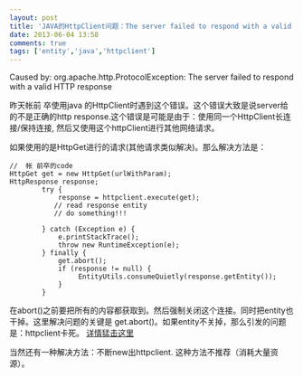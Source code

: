 ```yaml
---
layout: post
title: 'JAVA的HttpClient问题：The server failed to respond with a valid HTTP response'
date: 2013-06-04 13:58
comments: true
tags: ['entity','java','httpclient']
---
```


Caused by: org.apache.http.ProtocolException: The server failed to respond
with a valid HTTP response

昨天帐前 卒使用java 的HttpClient时遇到这个错误。这个错误大致是说server给的不是正确的http
response.这个错误是可能是由于：使用同一个HttpClient长连接/保持连接, 然后又使用这个httpClient进行其他网络请求。

如果使用的是HttpGet进行的请求(其他请求类似解决)。那么解决方法是：

    //  帐 前卒的code
    HttpGet get = new HttpGet(urlWithParam);
    HttpResponse response;
            try {
                response = httpclient.execute(get);
               // read response entity
               // do something!!!
    
            } catch (Exception e) {
                e.printStackTrace();
                throw new RuntimeException(e);
            } finally {
                get.abort();
                if (response != null) {
                     EntityUtils.consumeQuietly(response.getEntity());
                }
            }
在abort()之前要把所有的内容都获取到。然后强制关闭这个连接。同时把entity也干掉。这里解决问题的关键是
get.abort()。如果entity不关掉，那么引发的问题是：httpclient卡死。 [ 详情猛击这里
](http://blog.csdn.net/cctt_1/article/details/8166067)

当然还有一种解决方法：不断new出httpclient. 这种方法不推荐（消耗大量资源）。

